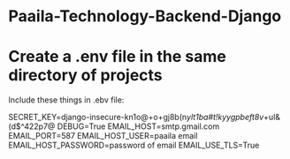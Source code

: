 # Paaila-Technology-Backend-Django

# Create a .env file in the same directory of projects

Include these things in .ebv file:

SECRET_KEY=django-insecure-kn1o@+o+gj8b(n*ylt1ba#t!kyygpbeft8v*+ul&(d$^422p7@
DEBUG=True
EMAIL_HOST=smtp.gmail.com
EMAIL_PORT=587
EMAIL_HOST_USER=paaila email
EMAIL_HOST_PASSWORD=password of email
EMAIL_USE_TLS=True
